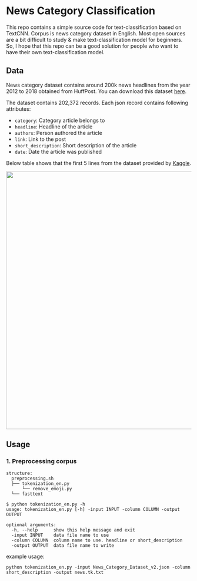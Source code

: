 # News Category Classification
This repo contains a simple source code for text-classification based on TextCNN. Corpus is news category dataset in English. Most open sources are a bit difficult to study & make text-classification model for beginners. So, I hope that this repo can be a good solution for people who want to have their own text-classification model.

## Data
News category dataset contains around 200k news headlines from the year 2012 to 2018 obtained from HuffPost. You can download this dataset [here](https://www.kaggle.com/rmisra/news-category-dataset).

The dataset contains 202,372 records. Each json record contains following attributes:

- `category`: Category article belongs to
- `headline`: Headline of the article
- `authors`: Person authored the article
- `link`: Link to the post
- `short_description`: Short description of the article
- `date`: Date the article was published  

Below table shows that the first 5 lines from the dataset provided by [Kaggle](https://www.kaggle.com/).

<p align="left">
<img width="700" src="https://github.com/lyeoni/nlp-tutorial/blob/master/news-category-classifcation/images/data_sample.png">
</p>


## Usage
### 1. Preprocessing corpus
```
structure:
  preprocessing.sh
  ├── tokenization_en.py
      └── remove_emoji.py
  └── fasttext
```
```
$ python tokenization_en.py -h
usage: tokenization_en.py [-h] -input INPUT -column COLUMN -output OUTPUT

optional arguments:
  -h, --help      show this help message and exit
  -input INPUT    data file name to use
  -column COLUMN  column name to use. headline or short_description
  -output OUTPUT  data file name to write
```
example usage:
```
python tokenization_en.py -input News_Category_Dataset_v2.json -column short_description -output news.tk.txt
```
